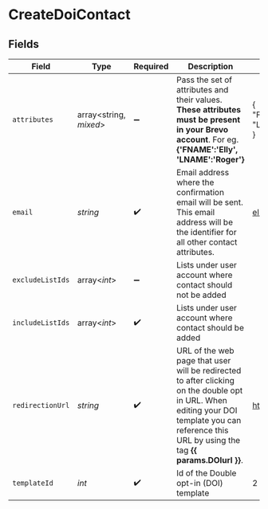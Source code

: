 # CreateDoiContact


## Fields

| Field                                                                                                                                                                                             | Type                                                                                                                                                                                              | Required                                                                                                                                                                                          | Description                                                                                                                                                                                       | Example                                                                                                                                                                                           |
| ------------------------------------------------------------------------------------------------------------------------------------------------------------------------------------------------- | ------------------------------------------------------------------------------------------------------------------------------------------------------------------------------------------------- | ------------------------------------------------------------------------------------------------------------------------------------------------------------------------------------------------- | ------------------------------------------------------------------------------------------------------------------------------------------------------------------------------------------------- | ------------------------------------------------------------------------------------------------------------------------------------------------------------------------------------------------- |
| `attributes`                                                                                                                                                                                      | array<string, *mixed*>                                                                                                                                                                            | :heavy_minus_sign:                                                                                                                                                                                | Pass the set of attributes and their values. **These attributes must be present in your Brevo account**. For eg. **{'FNAME':'Elly', 'LNAME':'Roger'}**<br/>                                       | {<br/>"FNAME": "Elly",<br/>"LNAME": "Roger"<br/>}                                                                                                                                                 |
| `email`                                                                                                                                                                                           | *string*                                                                                                                                                                                          | :heavy_check_mark:                                                                                                                                                                                | Email address where the confirmation email will be sent. This email address will be the identifier for all other contact attributes.                                                              | elly@example.com                                                                                                                                                                                  |
| `excludeListIds`                                                                                                                                                                                  | array<*int*>                                                                                                                                                                                      | :heavy_minus_sign:                                                                                                                                                                                | Lists under user account where contact should not be added                                                                                                                                        |                                                                                                                                                                                                   |
| `includeListIds`                                                                                                                                                                                  | array<*int*>                                                                                                                                                                                      | :heavy_check_mark:                                                                                                                                                                                | Lists under user account where contact should be added                                                                                                                                            |                                                                                                                                                                                                   |
| `redirectionUrl`                                                                                                                                                                                  | *string*                                                                                                                                                                                          | :heavy_check_mark:                                                                                                                                                                                | URL of the web page that user will be redirected to after clicking on the double opt in URL. When editing your DOI template you can reference this URL by using the tag **{{ params.DOIurl }}**.<br/> | http://requestb.in/173lyyx1                                                                                                                                                                       |
| `templateId`                                                                                                                                                                                      | *int*                                                                                                                                                                                             | :heavy_check_mark:                                                                                                                                                                                | Id of the Double opt-in (DOI) template                                                                                                                                                            | 2                                                                                                                                                                                                 |
